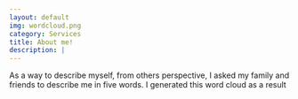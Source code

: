 ```yaml
---
layout: default
img: wordcloud.png
category: Services
title: About me!
description: |
---
```

As a way to describe myself, from others perspective, I asked my family and friends to describe me in five words. 
I generated this word cloud as a result